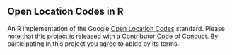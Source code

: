 ## Open Location Codes in R
An R implementation of the Google [Open Location Codes](http://openlocationcode.com) standard. Please note that this project is released with a [Contributor Code of Conduct](CONDUCT.md). By participating in this project you agree to abide by its terms.

